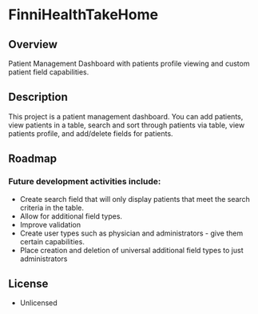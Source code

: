 # FinniHealthTakeHome

## Overview

Patient Management Dashboard with patients profile viewing and custom patient field capabilities.

## Description

This project is a patient management dashboard. You can add patients, view patients in a table, search and sort through patients via table, view patients profile, and add/delete fields for patients.

## Roadmap

### Future development activities include:

- Create search field that will only display patients that meet the search criteria in the table.
- Allow for additional field types.
- Improve validation
- Create user types such as physician and administrators - give them certain capabilities.
- Place creation and deletion of universal additional field types to just administrators

## License

- Unlicensed
